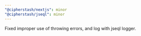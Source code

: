 ```yaml
---
"@cipherstash/nextjs": minor
"@cipherstash/jseql": minor
---
```


Fixed improper use of throwing errors, and log with jseql logger.
